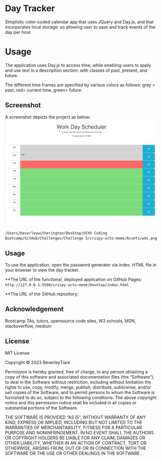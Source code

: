 # Day Tracker

Simplistic  color-coded calendar app that uses JQuery and Day.js, and that incorporates local storage: so allowing user to save and track events of the day per hour. 


# Usage
The application uses Day.js to access time, while enabling users to apply and use text in a description section: with classes of past, present, and future. 

The different time frames are specified by various colors as follows: grey = past, red= current time, green= future. 

## Screenshot 

A screenshot depicts the project as below:
![screenshot of application](/images/main.png "application main page")

``/Users/beverleywitherington/Desktop/USYD Coding Bootcamp/GitHub/Challenges/Challenge 5/crispy-octo-meme/Assets/wds.png``



## Usage

To use the application, open the password generator via index. HTML file in your browser to view the day tracker.

**The URL of the functional, deployed application on GitHub Pages: ``http://127.0.0.1:5500/crispy-octo-meme/Develop/index.html``

**The URL of the GitHub repository:  


## Acknowledgement

Bootcamp TAs, tutors, opensource code sites, W3 schools, MDN, stackoverflow, medium


## License

MIT License

Copyright © 2023 BeverleyTiare

Permission is hereby granted, free of charge, to any person obtaining a copy of this software and associated documentation files (the “Software”), to deal in the Software without restriction, including without limitation the rights to use, copy, modify, merge, publish, distribute, sublicense, and/or sell copies of the Software, and to permit persons to whom the Software is furnished to do so, subject to the following conditions: The above copyright notice and this permission notice shall be included in all copies or substantial portions of the Software.

THE SOFTWARE IS PROVIDED “AS IS”, WITHOUT WARRANTY OF ANY KIND, EXPRESS OR IMPLIED, INCLUDING BUT NOT LIMITED TO THE WARRANTIES OF MERCHANTABILITY, FITNESS FOR A PARTICULAR PURPOSE AND NONINFRINGEMENT. IN NO EVENT SHALL THE AUTHORS OR COPYRIGHT HOLDERS BE LIABLE FOR ANY CLAIM, DAMAGES OR OTHER LIABILITY, WHETHER IN AN ACTION OF CONTRACT, TORT OR OTHERWISE, ARISING FROM, OUT OF OR IN CONNECTION WITH THE SOFTWARE OR THE USE OR OTHER DEALINGS IN THE SOFTWARE.


